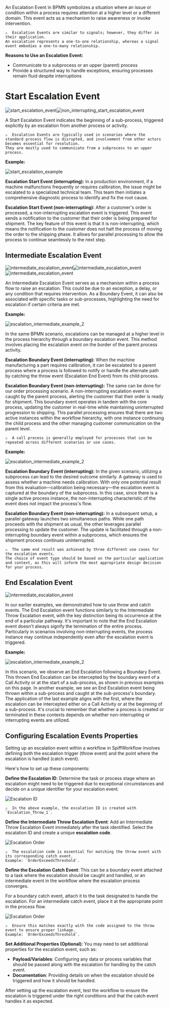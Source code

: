 An Escalation Event in BPMN symbolizes a situation where an issue or condition within a process requires attention at a higher level or a different domain.
This event acts as a mechanism to raise awareness or invoke intervention.

```{admonition} Note
⚠  Escalation Events are similar to signals; however, they differ in their application.
An escalation represents a one-to-one relationship, whereas a signal event embodies a one-to-many relationship.
```

**Reasons to Use an Escalation Event:**

- Communicate to a subprocess or an upper (parent) process
- Provide a structured way to handle exceptions, ensuring processes remain fluid despite interruptions

# Start Escalation Event

![start_escalation_event](images/start_escalation_event.png)![non_interrupting_start_escalation_event](images/non_interrupting_start_escalation_event.png)

A Start Escalation Event indicates the beginning of a sub-process, triggered explicitly by an escalation from another process or activity.

```{admonition} Note
⚠  Escalation Events are typically used in scenarios where the standard process flow is disrupted, and involvement from other actors becomes essential for resolution.
They are mostly used to communicate from a subprocess to an upper process.
```

**Example:**

![start_escalation_example](images/start_escalation_example_1.png)

**Escalation Start Event (interrupting):**
In a production environment, if a machine malfunctions frequently or requires calibration, the issue might be escalated to a specialized technical team.
This team then initiates a comprehensive diagnostic process to identify and fix the root cause.

**Escalation Start Event (non-interrupting):**
After a customer's order is processed, a non-interrupting escalation event is triggered.
This event sends a notification to the customer that their order is being prepared for shipment.
The key feature of this event is that it is non-interrupting, which means the notification to the customer does not halt the process of moving the order to the shipping phase.
It allows for parallel processing to allow the process to continue seamlessly to the next step.

## Intermediate Escalation Event

![intermediate_escalation_event](images/intermediate_escalation_throw_event.png)![intermediate_escalation_event](images/intermediate_escalation_catch_event.png)![intermediate_escalation_event](images/non_interrupting_intermediate_escalation_event.png)

An Intermediate Escalation Event serves as a mechanism within a process flow to raise an escalation.
This could be due to an exception, a delay, or any condition that requires intervention.
As a Boundary Event, it can also be associated with specific tasks or sub-processes, highlighting the need for escalation if certain criteria are met.

**Example:**

![escalation_intermediate_example_2](images/escalation_example_2.png)

In the same BPMN scenario, escalations can be managed at a higher level in the process hierarchy through a boundary escalation event.
This method involves placing the escalation event on the border of the parent process activity.

**Escalation Boundary Event (interrupting):**
When the machine manufacturing a part requires calibration, it can be escalated to a parent process where a process is followed to notify or handle the alternate path by catching the throw event (Escalation End Event) from its child process.

**Escalation Boundary Event (non-interrupting):**
The same can be done for our order processing scenario.
A non-interrupting escalation event is caught by the parent process, alerting the customer that their order is ready for shipment.
This boundary event operates in tandem with the core process, updating the customer in real-time while maintaining uninterrupted progression to shipping.
This parallel processing ensures that there are two active instances within the workflow hierarchy, with one instance continuing the child process and the other managing customer communication on the parent level.

```{admonition} Note
⚠  A call process is generally employed for processes that can be repeated across different scenarios or use cases.
```

**Example:**

![escalation_intermediate_example_2](images/escalation_example_3.png)

**Escalation Boundary Event (interrupting):**
In the given scenario, utilizing a subprocess can lead to the desired outcome similarly.
A gateway is used to assess whether a machine needs calibration.
With only one potential result from this evaluation—calibration being necessary—the escalation event is captured at the boundary of the subprocess.
In this case, since there is a single active process instance, the non-interrupting characteristic of the event does not impact the process's flow.

**Escalation Boundary Event (non-interrupting):**
In a subsequent setup, a parallel gateway launches two simultaneous paths.
While one path proceeds with the shipment as usual, the other leverages parallel processing to update the customer.
The update is facilitated through a non-interrupting boundary event within a subprocess, which ensures the shipment process continues uninterrupted.

```{admonition} Note
⚠  The same end result was achieved by three different use cases for the escalation events.
The choice of event type should be based on the particular application and context, as this will inform the most appropriate design decision for your process.
```

## End Escalation Event

![intermediate_escalation_event](images/end_escalation_event.png)

In our earlier examples, we demonstrated how to use throw and catch events.
The End Escalation event functions similarly to the Intermediate Throw Escalation event, with the key distinction being its occurrence at the end of a particular pathway.
It's important to note that the End Escalation event doesn't always signify the termination of the entire process.
Particularly in scenarios involving non-interrupting events, the process instance may continue independently even after the escalation event is triggered.

**Example:**

![escalation_intermediate_example_2](images/escalation_example_4.png)

In this scenario, we observe an End Escalation following a Boundary Event.
This thrown End Escalation can be intercepted by the boundary event of a Call Activity or at the start of a sub-process, as shown in previous examples on this page.
In another example, we see an End Escalation event being thrown within a sub-process and caught at the sub-process's boundary.
The application of the last example aligns with the first, where the escalation can be intercepted either on a Call Activity or at the beginning of a sub-process.
It's crucial to remember that whether a process is created or terminated in these contexts depends on whether non-interrupting or interrupting events are utilized.

## Configuring Escalation Events Properties

Setting up an escalation event within a workflow in SpiffWorkflow involves defining both the escalation trigger (throw event) and the point where the escalation is handled (catch event).

Here's how to set up these components:

**Define the Escalation ID**: Determine the task or process stage where an escalation might need to be triggered due to exceptional circumstances and decide on a unique identifier for your escalation event.

![Escalation ID](images/Escalation_ID.png)

```{admonition} Note
⚠  In the above example, the escalation ID is created with `Escalation_Throw_1`.
```

**Define the Intermediate Throw Escalation Event**:
Add an Intermediate Throw Escalation Event immediately after the task identified.
Select the escalation ID and create a unique **escalation code**.

![Escalation Order](images/Escalation_Order.png)

```{admonition} Note
⚠  The escalation code is essential for matching the throw event with its corresponding catch event.
Example: `OrderExceedsThreshold`.
```

**Define the Escalation Catch Event**:
This can be a boundary event attached to a task where the escalation should be caught and handled, or an intermediate event in the workflow where the escalation process converges.

For a boundary catch event, attach it to the task designated to handle the escalation.
For an intermediate catch event, place it at the appropriate point in the process flow.

![Escalation Order](images/Escalation_Order_2.png)

```{admonition} Note
⚠  Ensure this matches exactly with the code assigned to the throw event to ensure proper linkage.
Example: `OrderExceedsThreshold`.
```

**Set Additional Properties (Optional)**:
You may need to set additional properties for the escalation event, such as:

- **Payload/Variables**: Configuring any data or process variables that should be passed along with the escalation for handling by the catch event.
- **Documentation**: Providing details on when the escalation should be triggered and how it should be handled.

After setting up the escalation event, test the workflow to ensure the escalation is triggered under the right conditions and that the catch event handles it as expected.
